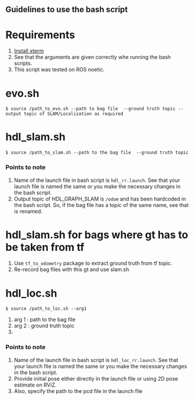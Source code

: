 ## Guidelines to use the bash script

# Requirements

1. [Install xterm](https://installati.one/ubuntu/21.04/xterm/)
2. See that the arguments are given correctly whe running the bash scripts. 
3. This script was tested on ROS noetic.


# evo.sh

`$ source /path_to_evo.sh --path to bag file  --ground truth topic --output topic of SLAM/Localization as required`

# hdl_slam.sh

`$ source /path_to_slam.sh --path to the bag file  --ground truth topic `

### Points to note

1. Name of the launch file in bash script is  `hdl_rr.launch`. See that your launch file is named the same or you make the necessary changes in the bash script.
2. Output topic of HDL_GRAPH_SLAM is `/odom` and has been hardcoded in the bash script. So, if the bag file has a topic of the same name, see that is renamed. 
 

# hdl_slam.sh for bags where gt has to be taken from tf

1. Use `tf_to_odometry`  package to extract ground truth from tf topic.
2. Re-record bag files with this gt and use slam.sh



# hdl_loc.sh

`$ source /path_to_loc.sh --arg1  `
1. arg 1 : path to the bag file
2. arg 2 : ground truth topic
3. 
### Points to note

1. Name of the launch file in bash script is  `hdl_loc_rr.launch`. See that your launch file is named the same or you make the necessary changes in the bash script.
2. Provide initial pose either directly in the launch file or using 2D pose estimate on RViZ.
3. Also, specify the path to the pcd file in the launch file
